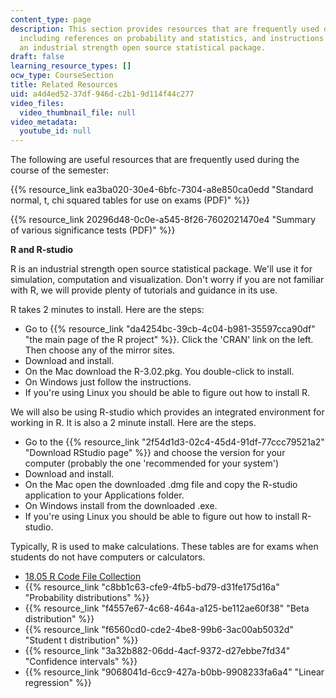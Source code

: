 ```yaml
---
content_type: page
description: This section provides resources that are frequently used during the course,
  including references on probability and statistics, and instructions for using R,
  an industrial strength open source statistical package.
draft: false
learning_resource_types: []
ocw_type: CourseSection
title: Related Resources
uid: a4d4ed52-37df-946d-c2b1-9d114f44c277
video_files:
  video_thumbnail_file: null
video_metadata:
  youtube_id: null
---
```

The following are useful resources that are frequently used during the course of the semester:

{{% resource_link ea3ba020-30e4-6bfc-7304-a8e850ca0edd "Standard normal, t, chi squared tables for use on exams (PDF)" %}}

{{% resource_link 20296d48-0c0e-a545-8f26-7602021470e4 "Summary of various significance tests (PDF)" %}}

**R and R-studio**

R is an industrial strength open source statistical package. We'll use it for simulation, computation and visualization. Don't worry if you are not familiar with R, we will provide plenty of tutorials and guidance in its use.

R takes 2 minutes to install. Here are the steps:

- Go to {{% resource_link "da4254bc-39cb-4c04-b981-35597cca90df" "the main page of the R project" %}}. Click the 'CRAN' link on the left. Then choose any of the mirror sites.
- Download and install.
- On the Mac download the R-3.02.pkg. You double-click to install.
- On Windows just follow the instructions.
- If you're using Linux you should be able to figure out how to install R.

We will also be using R-studio which provides an integrated environment for working in R. It is also a 2 minute install. Here are the steps.

- Go to the {{% resource_link "2f54d1d3-02c4-45d4-91df-77ccc79521a2" "Download RStudio page" %}} and choose the version for your computer (probably the one 'recommended for your system')
- Download and install.
- On the Mac open the downloaded .dmg file and copy the R-studio application to your Applications folder.
- On Windows install from the downloaded .exe.
- If you're using Linux you should be able to figure out how to install R-studio.

Typically, R is used to make calculations. These tables are for exams when students do not have computers or calculators.

- [18.05 R Code File Collection](/ans7870/18/18.05/s14/r-code/rstuff.html)
- {{% resource_link "c8bb1c63-cfe9-4fb5-bd79-d31fe175d16a" "Probability distributions" %}}
- {{% resource_link "f4557e67-4c68-464a-a125-be112ae60f38" "Beta distribution" %}}
- {{% resource_link "f6560cd0-cde2-4be8-99b6-3ac00ab5032d" "Student t distribution" %}}
- {{% resource_link "3a32b882-06dd-4acf-9372-d27ebbe7fd34" "Confidence intervals" %}}
- {{% resource_link "9068041d-6cc9-427a-b0bb-9908233fa6a4" "Linear regression" %}}